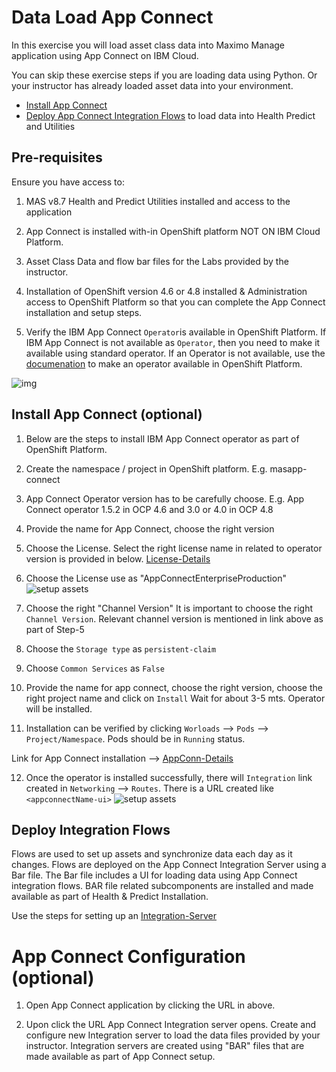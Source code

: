 # Data Load App Connect

In this exercise you will load asset class data into Maximo Manage application using App Connect on IBM Cloud.

You can skip these exercise steps if you are loading data using Python.  Or your instructor has already loaded asset data into your environment.

- [Install App Connect](appconnect_install) 
- [Deploy App Connect Integration Flows](deploy_bar) to load data into Health Predict and Utilities

## Pre-requisites

Ensure you have access to:

1. MAS v8.7 Health and Predict Utilities installed and access to the application

2. App Connect is installed with-in OpenShift platform NOT ON IBM Cloud Platform.

3. Asset Class Data and flow bar files for the Labs provided by the instructor.

4. Installation of OpenShift version 4.6 or 4.8 installed & Administration access to OpenShift Platform so that you can complete the App Connect installation and setup steps.

5. Verify the IBM App Connect `Operator`is available in OpenShift Platform.  If IBM App Connect is not available as `Operator`, then you need to make it available using standard operator.  If an Operator is not available, use the [documenation](https://www.ibm.com/docs/en/app-connect/containers_cd?topic=access-enabling-operator-catalog) to make an operator available in OpenShift Platform.


![img](/img/apm_8.7/App_Connect_Operator.png)

## Install App Connect (optional)
<a name="appconnect_install"></a>

1. Below are the steps to install IBM App Connect operator as part of OpenShift Platform.

2. Create the namespace / project in OpenShift platform. E.g. masapp-connect

3. App Connect Operator version has to be carefully choose. E.g. App Connect operator 1.5.2 in OCP 4.6 and 3.0 or 4.0 in OCP
4.8

4.  Provide the name for App Connect, choose the right version

5.  Choose the License. Select the right license name in related to operator version is provided in below. [License-Details](https://www.ibm.com/docs/en/app-connect/containers_cd?topic=resources-licensing-reference-app-connect-operator)

6.  Choose the License use as "AppConnectEnterpriseProduction"
![setup assets](/img/apm_8.7/App_Connect_License.png)

7.  Choose the right "Channel Version"
It is important to choose the right `Channel Version`. Relevant channel version is mentioned in link above as part of Step-5

8.  Choose the `Storage type` as `persistent-claim`

9.  Choose `Common Services` as `False`

10. Provide the name for app connect, choose the right version, choose the right project name and click on `Install` Wait for about 3-5 mts. Operator will be installed.

11. Installation can be verified by clicking `Worloads` --> `Pods` --> `Project/Namespace`. Pods should be in `Running` status.

Link for App Connect installation --> [AppConn-Details](https://www.ibm.com/docs/en/app-connect/containers_cd?topic=operator-installing-red-hat-openshift)

12. Once the operator is installed successfully, there will `Integration` link created in `Networking` --> `Routes`. There is a URL created like `<appconnectName-ui>`
![setup assets](/img/apm_8.7/App_Connect_Route_UI.png)

## Deploy Integration Flows 
<a name="deploy_bar"></a>

Flows are used to set up assets and synchronize data each day as it changes.   Flows are deployed on the App Connect Integration Server using a Bar file.  The Bar file includes a UI for loading data using App Connect integration flows.  BAR file related subcomponents are installed and made available as part of Health & Predict Installation.

Use the steps for setting up an [Integration-Server](https://www.ibm.com/support/pages/node/6448944)

# App Connect Configuration (optional)

1. Open App Connect application by clicking the URL in above.

2. Upon click the URL App Connect Integration server opens.  Create and configure new Integration server to load the  data files provided by your instructor. Integration servers are created using "BAR" files that are made available as part of App Connect setup.
